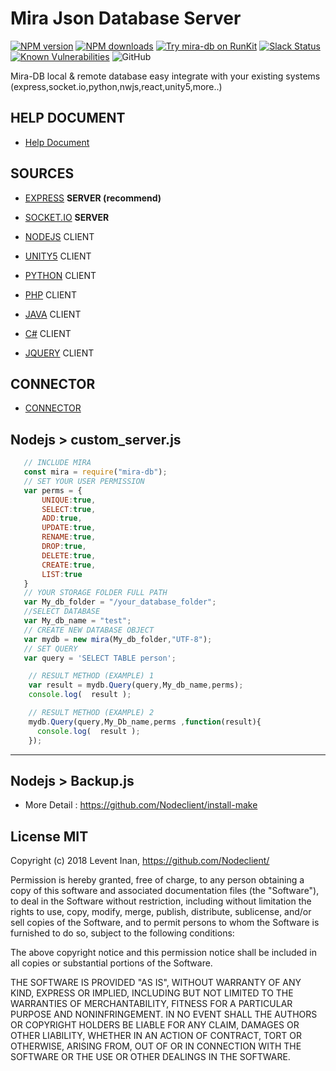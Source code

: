 # Mira Json Database Server

[![NPM version][npm-image]][npm-url]
[![NPM downloads][downloads-image]][downloads-url]
[![Try mira-db on RunKit](https://badge.runkitcdn.com/mira-db.svg)](https://npm.runkit.com/mira-db)
[![Slack Status](https://img.shields.io/badge/slack-Nodeclient-blue.svg?longCache=true&style=flat)](https://nodeclient.slack.com)
[![Known Vulnerabilities](https://snyk.io/test/npm/mira-db/badge.svg)](https://snyk.io/test/npm/mira-db)
![GitHub](https://img.shields.io/github/license/mashape/apistatus.svg)

Mira-DB local & remote database
easy integrate with your existing systems (express,socket.io,python,nwjs,react,unity5,more..)

## HELP DOCUMENT
* [Help Document][df9]

## SOURCES

* [EXPRESS][df1]    **SERVER (recommend)**
* [SOCKET.IO][df2]  **SERVER**  

* [NODEJS][df7]      CLIENT 
* [UNITY5][df5]      CLIENT 
* [PYTHON][df4]      CLIENT
* [PHP][df10]        CLIENT
* [JAVA][df6]        CLIENT 
* [C#][df3]          CLIENT 
* [JQUERY][df8]      CLIENT 
  
## CONNECTOR
* [CONNECTOR][df11]




## Nodejs  > custom_server.js

 ```js
    // INCLUDE MIRA
    const mira = require("mira-db");
    // SET YOUR USER PERMISSION
    var perms = { 
        UNIQUE:true,
        SELECT:true,
        ADD:true,
        UPDATE:true,
        RENAME:true,
        DROP:true,
        DELETE:true,
        CREATE:true,
        LIST:true 
    }
    // YOUR STORAGE FOLDER FULL PATH
    var My_db_folder = "/your_database_folder";
    //SELECT DATABASE
    var My_db_name = "test";
    // CREATE NEW DATABASE OBJECT
    var mydb = new mira(My_db_folder,"UTF-8");
    // SET QUERY
    var query = 'SELECT TABLE person';
```
```js    
    // RESULT METHOD (EXAMPLE) 1
    var result = mydb.Query(query,My_db_name,perms);
    console.log(  result );
```  
```js    
    // RESULT METHOD (EXAMPLE) 2
    mydb.Query(query,My_Db_name,perms ,function(result){
      console.log(  result );
    });           
```  


-----
## Nodejs  > Backup.js
* More Detail : https://github.com/Nodeclient/install-make


## License MIT

Copyright (c) 2018 Levent Inan, https://github.com/Nodeclient/

Permission is hereby granted, free of charge, to any person obtaining
a copy of this software and associated documentation files (the
"Software"), to deal in the Software without restriction, including
without limitation the rights to use, copy, modify, merge, publish,
distribute, sublicense, and/or sell copies of the Software, and to
permit persons to whom the Software is furnished to do so, subject to
the following conditions:

The above copyright notice and this permission notice shall be
included in all copies or substantial portions of the Software.

THE SOFTWARE IS PROVIDED "AS IS", WITHOUT WARRANTY OF ANY KIND,
EXPRESS OR IMPLIED, INCLUDING BUT NOT LIMITED TO THE WARRANTIES OF
MERCHANTABILITY, FITNESS FOR A PARTICULAR PURPOSE AND
NONINFRINGEMENT. IN NO EVENT SHALL THE AUTHORS OR COPYRIGHT HOLDERS BE
LIABLE FOR ANY CLAIM, DAMAGES OR OTHER LIABILITY, WHETHER IN AN ACTION
OF CONTRACT, TORT OR OTHERWISE, ARISING FROM, OUT OF OR IN CONNECTION
WITH THE SOFTWARE OR THE USE OR OTHER DEALINGS IN THE SOFTWARE.

   [df11]: <https://github.com/Nodeclient/Mira-DB/tree/master/CONNECTOR>
   [df10]: <https://github.com/Nodeclient/Mira-DB/tree/master/CLIENT EXAMPLE/Express Server clients/Example Client (PHP5)>
   [df9]: <https://github.com/Nodeclient/Mira-DB/tree/master/HELP DOCS>
   [df8]: <https://github.com/Nodeclient/Mira-DB/tree/master/CLIENT EXAMPLE/Express Server clients/Example Client (HTML)>
   [df7]: <https://github.com/Nodeclient/Mira-DB/tree/master/CLIENT%20EXAMPLE/Express%20Server%20clients/Example%20Client%20(NODE.JS)>
   [df6]: <https://github.com/Nodeclient/Mira-DB/tree/master/CLIENT EXAMPLE/Express Server clients/Example Client (java)>
   [df5]: <https://github.com/Nodeclient/Mira-DB/tree/master/CLIENT EXAMPLE/Express Server clients/Example Client (UNITY5 GAME ENGINE)>
   [df4]: <https://github.com/Nodeclient/Mira-DB/tree/master/CLIENT EXAMPLE/Express Server clients/Example Client (PYTHON)>
   [df3]: <https://github.com/Nodeclient/Mira-DB/tree/master/CLIENT EXAMPLE/Express Server clients/Example Client (C%23)>
   [df2]: <https://github.com/Nodeclient/Mira-DB/tree/master/SERVER EXAMPLE/Remote Database (socket.io Server)>
   [df1]: <https://github.com/Nodeclient/Mira-DB/tree/master/SERVER EXAMPLE/Remote Database (express Server)>
   [npm-image]: https://img.shields.io/npm/v/mira-db.svg?style=flat
   [npm-url]: https://npmjs.org/package/mira-db
   [downloads-image]: https://img.shields.io/npm/dm/mira-db.svg?style=flat
   [downloads-url]: https://npmjs.org/package/mira-db
